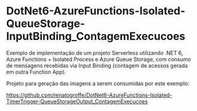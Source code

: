 # DotNet6-AzureFunctions-Isolated-QueueStorage-InputBinding_ContagemExecucoes
Exemplo de implementação de um projeto Serverless utilizando .NET 6, Azure Functions + Isolated Process e Azure Queue Storage, com consumo de mensagens recebidas via Input Binding (contagem de acessos gerada em outra Function App).

Projeto para geração das imagens a serem consumidas por este exemplo:

https://github.com/renatogroffe/DotNet6-AzureFunctions-Isolated-TimerTrigger-QueueStorageOutput_ContagemExecucoes